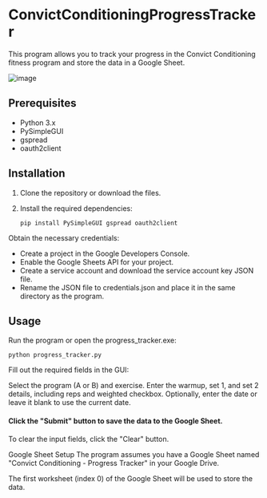# ConvictConditioningProgressTracker
This program allows you to track your progress in the Convict Conditioning fitness program and store the data in a Google Sheet.

![image](https://github.com/YuryOAraujo/ConvictConditioningProgressTracker/assets/127779626/a51c60e6-2cb6-41a8-aa7b-cae3d933f52a)

## Prerequisites

- Python 3.x
- PySimpleGUI
- gspread
- oauth2client

## Installation

1. Clone the repository or download the files.

2. Install the required dependencies:

   ```shell
   pip install PySimpleGUI gspread oauth2client
Obtain the necessary credentials:

- Create a project in the Google Developers Console.
- Enable the Google Sheets API for your project.
- Create a service account and download the service account key JSON file.
- Rename the JSON file to credentials.json and place it in the same directory as the program.

## Usage
Run the program or open the progress_tracker.exe:

```shell
python progress_tracker.py
```

Fill out the required fields in the GUI:

Select the program (A or B) and exercise.
Enter the warmup, set 1, and set 2 details, including reps and weighted checkbox.
Optionally, enter the date or leave it blank to use the current date.

#### Click the "Submit" button to save the data to the Google Sheet.

To clear the input fields, click the "Clear" button.

Google Sheet Setup
The program assumes you have a Google Sheet named "Convict Conditioning - Progress Tracker" in your Google Drive.

The first worksheet (index 0) of the Google Sheet will be used to store the data.
